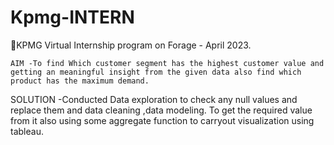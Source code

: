 # Kpmg-INTERN

KPMG  Virtual Internship program on Forage - April 2023.

	AIM -To find Which customer segment has the highest customer value and getting an meaningful insight from the given data also find which product has the maximum demand. 
  
SOLUTION -Conducted Data exploration to check any null values and replace them and data cleaning ,data modeling. To get the required value from it also using some aggregate function to carryout visualization using tableau.
